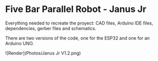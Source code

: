 # Five Bar Parallel Robot - Janus Jr
Everything needed to recreate the proyect: CAD files, Arduino IDE files, dependencies, gerber files and schematics.

There are two versions of the code, one for the ESP32 and one for an Arduino UNO.

![Render](Photos/Janus Jr V1.2.png)
